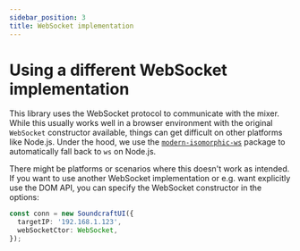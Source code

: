 ```yaml
---
sidebar_position: 3
title: WebSocket implementation
---
```


# Using a different WebSocket implementation

This library uses the WebSocket protocol to communicate with the mixer.
While this usually works well in a browser environment with the original `WebSocket` constructor available, things can get difficult on other platforms like Node.js.
Under the hood, we use the [`modern-isomorphic-ws`](https://github.com/JoCat/modern-isomorphic-ws/) package to automatically fall back to `ws` on Node.js.

There might be platforms or scenarios where this doesn't work as intended.
If you want to use another WebSocket implementation or e.g. want explicitly use the DOM API, you can specify the WebSocket constructor in the options:

```ts
const conn = new SoundcraftUI({
  targetIP: '192.168.1.123',
  webSocketCtor: WebSocket,
});
```
